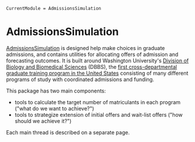 ```@meta
CurrentModule = AdmissionsSimulation
```

# AdmissionsSimulation

[AdmissionsSimulation](https://github.com/timholy/AdmissionsSimulation.jl) is designed help make choices in graduate admissions,
and contains utilities for allocating offers of admission and forecasting outcomes.
It is built around Washington University's [Division of Biology and Biomedical Sciences](https://dbbs.wustl.edu/Pages/index.aspx) (DBBS),
the [first cross-departmental graduate training program in the United States](https://faseb.onlinelibrary.wiley.com/doi/10.1096/fba.2020-00122) consisting of many different programs of study with coordinated admissions and funding.

This package has two main components:
- tools to calculate the target number of matriculants in each program ("what do we want to achieve?")
- tools to strategize extension of initial offers and wait-list offers ("how should we achieve it?")

Each main thread is described on a separate page.
